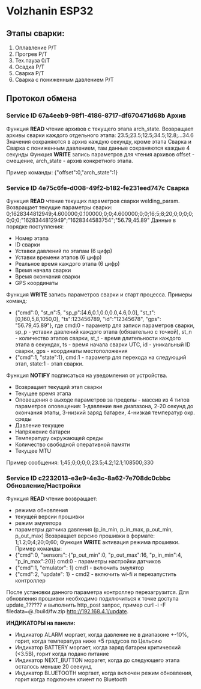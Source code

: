 # Volzhanin ESP32
## Этапы сварки: 
 1. Оплавление P/T
 2. Прогрев P/T
 3. Тех.пауза 0/T
 4. Осадка P/T
 5. Сварка P/T
 6. Сварка с пониженным давлением P/T
## Протокол обмена

### Service ID 67a4eeb9-98f1-4186-8717-df670471d68b Архив
Функция **READ** чтение архивов с текущего этапа arch_state.
Возвращает архивы сварки каждого отдельного этапа: 23.5;23.5;12.5;34.5;12.8;...34.6
Значения сохраняются в архив каждую секунду, кроме этапа Сварка и Сварка с пониженным давлением, там данные сохраняются каждые 4 секунды
Функция **WRITE** запись параметров для чтения архивов offset - смещение, arch_state - архив конкретного этапа.

Пример команды: {"offset":0,"arch_state":1}

### Service ID 4e75c6fe-d008-49f2-b182-fe231eed747c Сварка
Функция **READ** чтение текущих параметров сварки welding_param.
Возвращает текущие параметры сварки: 0;1628344812949;4.600000;0.100000;0;0;4.600000;0;0;16;5;8;20;0;0;0;0;0;0;0;"1628344812949";"1628344583754";"56.79,45.89"
Данные в порядке поступления: 
 - Номер этапа
 - ID сварки
 - Уставки давлений по этапам (6 цифр)
 - Уставки времени этапов (6 цифр)
 - Реальное время каждого этапа (6 цифр)
 - Время начала сварки
 - Время окончания сварки
 - GPS координаты

Функция **WRITE** запись параметров сварки и старт процесса.
Примеры команд: 
 - {"cmd":0, "st_n":5, "sp_p":[4.6,0.1,0.0,0.0,4.6,0.0], "st_t":[0,160,5,8,1050,0], "ts":123456789, "id":"12345678", "gps": "56.79,45.89"}, где cmd:0 - параметр для записи параметров сварки, sp_p - уставки давлений каждого этапа (обязательно с точкой), st_n - количество этапов сварки, st_t - время длительности каждого этапа в секундах, ts - время начала сварки UTC, id - уникальный ID сварки, gps - координаты местоположения
 - {"cmd":1, "state":1}, cmd:1 - параметр для перехода на следующий этап, state:1 - этап сварки.

Функция **NOTIFY** подписаться на уведомления от устройства.
 - Возвращает текущий этап сварки
 - Текущее время этапа
 - Оповещения о выходе параметров за пределы - массив из 4 типов параметров оповещения: 1-давление вне диапазона, 2-20 секунд до окончания этапы, 3-низкий заряд батареи, 4-низкая температур окр. среды
 - Давление текущее
 - Напряжение батареи 
 - Температуру окружающей среды 
 - Количество свободной оперативной памяти 
 - Текущее MTU

Пример сообщения: 1;45;0;0;0;0;23.5;4.2;12.1;108500;330

### Service ID c2232013-e3e9-4e3c-8a62-7e708dc0cbbc Обновление/Настройки
Функция **READ** чтение возвращает:
 - режима обновления
 - текущей версии прошивки 
 - режим эмулятора
 - параметры датчика давления (p_in_min, p_in_max, p_out_min, p_out_max)
Возвращает версию прошивки в формате: 1;1.2;0;4;20;0;60;
Функция **WRITE** активация режима прошивки.
Пример команды:
 - {"cmd":0, "sensors": {"p_out_min":0, "p_out_max":16, "p_in_min":4, "p_in_max":20}} cmd:0 - параметры настройки датчиков
 - {"cmd":1, "emulator": 1} cmd1 - включить эмулятор
 - {"cmd":2, "update": 1} - cmd2 - включить wi-fi и перезапустить контроллер

После установки данного параметра контроллер перезагрузится. Для обновления прошивки необходимо подключиться к точке доступа update_?????? и выполнить http_post запрос, пример curl -i -F filedata=@./build/fw.zip  http://192.168.4.1/update.

**ИНДИКАТОРЫ на панели:**
 - Индикатор ALARM моргает, когда давление не в диапазоне +-10%, горит, когда температура ниже +5 градусов по Цельсию
 - Индикатор BATTERY моргает, когда заряд батареи критический (<3.5В), горит когда подано питание 
 - Индикатор NEXT_BUTTON морагет, когда до следующего этапа осталось меньше 20 сеекунд
 - Индикатор BLUETOOTH моргает, когда включен режим обновления, горит когда подключен клиент по Bluetooth